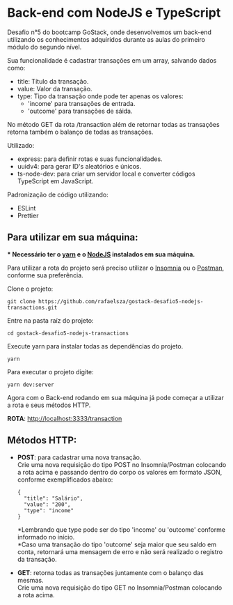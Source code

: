 # Back-end com NodeJS e TypeScript

Desafio n°5 do bootcamp GoStack, onde desenvolvemos um back-end utilizando os conhecimentos adquiridos durante as aulas do primeiro módulo do segundo nível.

Sua funcionalidade é cadastrar transações em um array, salvando dados como:
- title: Título da transação.
- value: Valor da transação.
- type: Tipo da transação onde pode ter apenas os valores:
  - 'income' para transações de entrada.
  - 'outcome' para transações de sáida.

No método GET da rota /transaction além de retornar todas as transações retorna também o balanço de todas as transações.

Utilizado:
- express: para definir rotas e suas funcionalidades.
- uuidv4: para gerar ID's aleatórios e únicos.
- ts-node-dev: para criar um servidor local e converter códigos TypeScript em JavaScript.

Padronização de código utilizando:
- ESLint
- Prettier

<h2>Para utilizar em sua máquina:</h2>

<b>* Necessário ter o <a href="https://yarnpkg.com/getting-started/install">yarn</a> e o <a href="https://nodejs.org/en/download/">NodeJS</a> instalados em sua máquina.</b>

Para utilizar a rota do projeto será preciso utilizar o <a href="https://insomnia.rest/download/">Insomnia</a> ou o <a href="https://www.postman.com/downloads/">Postman</a>, conforme sua preferência.

Clone o projeto:
```
git clone https://github.com/rafaelsza/gostack-desafio5-nodejs-transactions.git
```

Entre na pasta raíz do projeto:
```
cd gostack-desafio5-nodejs-transactions
```

Execute yarn para instalar todas as dependências do projeto.
```
yarn
```

Para executar o projeto digite:
```
yarn dev:server
```

Agora com o Back-end rodando em sua máquina já pode começar a utilizar a rota e seus métodos HTTP.

<b>ROTA</b>: <a href="http://localhost:3333/transaction">http://localhost:3333/transaction</a>

<h2>Métodos HTTP:</h2>

- <b>POST</b>: para cadastrar uma nova transação.  <br/>
  Crie uma nova requisição do tipo POST no Insomnia/Postman colocando a rota acima e passando dentro do corpo os valores em formato JSON, conforme exemplificados abaixo:
  ```
  {
    "title": "Salário",
    "value": "200",
    "type": "income"
  }
  ```
  *Lembrando que type pode ser do tipo 'income' ou 'outcome' conforme informado no início.<br/>
  *Caso uma transação do tipo 'outcome' seja maior que seu saldo em conta, retornará uma mensagem de erro e não será realizado o registro da transação.

- <b>GET</b>: retorna todas as transações juntamente com o balanço das mesmas.<br/>
Crie uma nova requisição do tipo GET no Insomnia/Postman colocando a rota acima.
